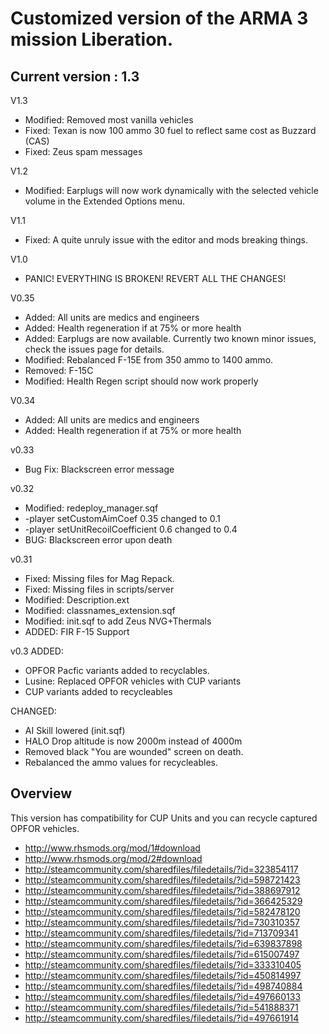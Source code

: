 # Customized version of the ARMA 3 mission Liberation.

## Current version : 1.3

V1.3
* Modified: Removed most vanilla vehicles
* Fixed: Texan is now 100 ammo 30 fuel to reflect same cost as Buzzard (CAS)
* Fixed: Zeus spam messages

V1.2
* Modified: Earplugs will now work dynamically with the selected vehicle volume in the Extended Options menu.

V1.1
* Fixed: A quite unruly issue with the editor and mods breaking things.

V1.0
* PANIC! EVERYTHING IS BROKEN! REVERT ALL THE CHANGES!

V0.35
* Added: All units are medics and engineers
* Added: Health regeneration if at 75% or more health
* Added: Earplugs are now available. Currently two known minor issues, check the issues page for details.
* Modified: Rebalanced F-15E from 350 ammo to 1400 ammo.
* Removed: F-15C
* Modified: Health Regen script should now work properly

V0.34
* Added: All units are medics and engineers
* Added: Health regeneration if at 75% or more health

v0.33
* Bug Fix: Blackscreen error message

v0.32
* Modified: redeploy_manager.sqf 	
* -player setCustomAimCoef 0.35 changed to 0.1
* -player setUnitRecoilCoefficient 0.6 changed to 0.4
* BUG: Blackscreen error upon death

v0.31
* Fixed: Missing files for Mag Repack.
* Fixed: Missing files in scripts/server
* Modified: Description.ext
* Modified: classnames_extension.sqf
* Modified: init.sqf to add Zeus NVG+Thermals
* ADDED: FIR F-15 Support

v0.3
ADDED:
* OPFOR Pacfic variants added to recyclables.
* Lusine: Replaced OPFOR vehicles with CUP variants
* CUP variants added to recycleables

CHANGED:
* AI Skill lowered (init.sqf)
* HALO Drop altitude is now 2000m instead of 4000m
* Removed black "You are wounded" screen on death.
* Rebalanced the ammo values for recycleables.

## Overview

This version has compatibility for CUP Units and you can recycle captured OPFOR vehicles.

* http://www.rhsmods.org/mod/1#download
* http://www.rhsmods.org/mod/2#download
* http://steamcommunity.com/sharedfiles/filedetails/?id=323854117
* http://steamcommunity.com/sharedfiles/filedetails/?id=598721423
* http://steamcommunity.com/sharedfiles/filedetails/?id=388697912
* http://steamcommunity.com/sharedfiles/filedetails/?id=366425329
* http://steamcommunity.com/sharedfiles/filedetails/?id=582478120
* http://steamcommunity.com/sharedfiles/filedetails/?id=730310357
* http://steamcommunity.com/sharedfiles/filedetails/?id=713709341
* http://steamcommunity.com/sharedfiles/filedetails/?id=639837898
* http://steamcommunity.com/sharedfiles/filedetails/?id=615007497
* http://steamcommunity.com/sharedfiles/filedetails/?id=333310405
* http://steamcommunity.com/sharedfiles/filedetails/?id=450814997
* http://steamcommunity.com/sharedfiles/filedetails/?id=498740884
* http://steamcommunity.com/sharedfiles/filedetails/?id=497660133
* http://steamcommunity.com/sharedfiles/filedetails/?id=541888371
* http://steamcommunity.com/sharedfiles/filedetails/?id=497661914